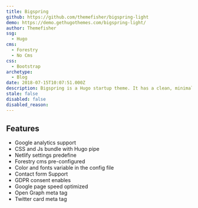 ```yaml
---
title: Bigspring
github: https://github.com/themefisher/bigspring-light
demo: https://demo.gethugothemes.com/bigspring-light/
author: Themefisher
ssg:
  - Hugo
cms:
  - Forestry
  - No Cms
css:
  - Bootstrap
archetype:
  - Blog
date: 2018-07-15T10:07:51.000Z
description: Bigspring is a Hugo startup theme. It has a clean, minimal, fresh UI.
stale: false
disabled: false
disabled_reason:
---
```


## Features
* Google analytics support
* CSS and Js bundle with Hugo pipe
* Netlify settings predefine
* Forestry cms pre-configured
* Color and fonts variable in the config file
* Contact form Support
* GDPR consent enables
* Google page speed optimized
* Open Graph meta tag
* Twitter card meta tag